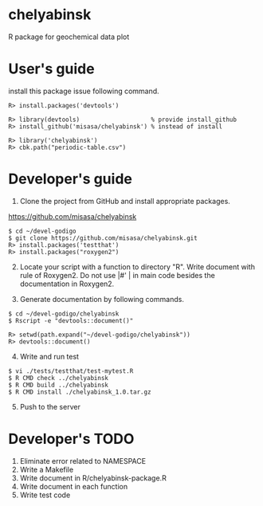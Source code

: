 # chelyabinsk
R package for geochemical data plot

# User's guide

install this package issue following command.

    R> install.packages('devtools')

    R> library(devtools)                    % provide install_github
    R> install_github('misasa/chelyabinsk') % instead of install

    R> library('chelyabinsk')
    R> cbk.path("periodic-table.csv")

# Developer's guide

1. Clone the project from GitHub and install appropriate packages.

  https://github.com/misasa/chelyabinsk

```
$ cd ~/devel-godigo
$ git clone https://github.com/misasa/chelyabinsk.git
R> install.packages('testthat')
R> install.packages("roxygen2")
```

2. Locate your script with a function to directory "R".  Write
   document with rule of Roxygen2.  Do not use |#' | in main code
   besides the documentation in Roxygen2.

3. Generate documentation by following commands.

```
$ cd ~/devel-godigo/chelyabinsk
$ Rscript -e "devtools::document()"
```

```
R> setwd(path.expand("~/devel-godigo/chelyabinsk"))
R> devtools::document()
```

4. Write and run test

```
$ vi ./tests/testthat/test-mytest.R
$ R CMD check ../chelyabinsk
$ R CMD build ../chelyabinsk
$ R CMD install ./chelyabinsk_1.0.tar.gz
```

5. Push to the server

# Developer's TODO

1. Eliminate error related to NAMESPACE
2. Write a Makefile
3. Write document in R/chelyabinsk-package.R
4. Write document in each function
5. Write test code
